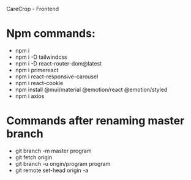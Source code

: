 CareCrop - Frontend

# Npm commands:
- npm i
- npm i -D tailwindcss
- npm i -D react-router-dom@latest
- npm i primereact
- npm i react-responsive-carousel
- npm i react-cookie
- npm install @mui/material @emotion/react @emotion/styled
- npm i axios
 
# Commands after renaming master branch

- git branch -m master program
- git fetch origin
- git branch -u origin/program program
- git remote set-head origin -a
